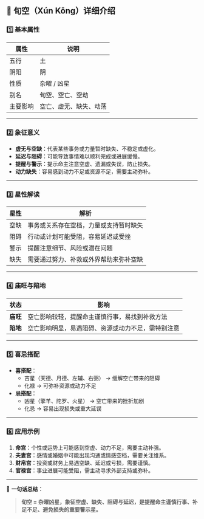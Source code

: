 ## 🌟 旬空（Xún Kōng）详细介绍

### 1️⃣ 基本属性

| 属性     | 说明                   |
| -------- | ---------------------- |
| 五行     | 土                     |
| 阴阳     | 阴                     |
| 性质     | 杂曜 / 凶星            |
| 别名     | 旬空、空亡、空劫       |
| 主要影响 | 空亡、虚无、缺失、动荡 |

------

### 2️⃣ 象征意义

- **虚无与空缺**：代表某些事务或力量暂时缺失、不稳定或虚化。
- **延迟与阻碍**：可能导致事情难以顺利完成或进展缓慢。
- **提醒与警示**：提示命主注意空虚、遗漏或失误，防止损失。
- **动力缺失**：容易感到动力不足或资源不足，需要主动弥补。

------

### 3️⃣ 星性解读

| 星性 | 解析                                   |
| ---- | -------------------------------------- |
| 空缺 | 事务或关系存在空档，力量或支持暂时缺失 |
| 阻碍 | 行动或计划可能受阻，容易延迟或受挫     |
| 警示 | 提醒注意细节、风险或潜在问题           |
| 缺失 | 需要通过努力、补救或外界帮助来弥补空缺 |

------

### 4️⃣ 庙旺与陷地

| 状态     | 影响                                               |
| -------- | -------------------------------------------------- |
| **庙旺** | 空亡影响较轻，提醒命主谨慎行事，易找到补救方法     |
| **陷地** | 空亡影响明显，易遇阻碍、资源或动力不足，需特别注意 |

------

### 5️⃣ 喜忌搭配

- **喜搭配**：
  - 吉星（天德、月德、左辅、右弼） → 缓解空亡带来的阻碍
  - 化禄 → 可弥补资源或动力不足
- **忌搭配**：
  - 凶星（擎羊、陀罗、火星） → 空亡带来的挫折加剧
  - 化忌 → 容易出现损失或重大延误

------

### 6️⃣ 应用示例

1. **命宫**：个性或运势上可能感到空虚、动力不足，需要主动补强。
2. **夫妻宫**：感情或婚姻中可能出现沟通或情感空档，需要关注维系。
3. **财帛宫**：投资或财务上易遇空缺、延迟或亏损，需要谨慎。
4. **官禄宫**：事业进展可能受阻，需主动寻求外部支持或弥补。

------

📌 **一句话总结**：

> **旬空 = 杂曜凶星，象征空虚、缺失、阻碍与延迟，是提醒命主谨慎行事、补足不足、避免损失的重要警示星。**
